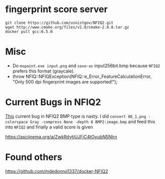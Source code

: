 # fingerprint score server

```
git clone https://github.com/usnistgov/NFIQ2.git
wget http://www.cmake.org/files/v2.8/cmake-2.8.8.tar.gz
docker pull gcc:6.5.0
```

# Misc
- Do `mspaint.exe input.png` and `save-as` input256bit.bmp because `NFIQ2` prefers this format (graycale).
- throw NFIQ::NFIQException(NFIQ::e_Error_FeatureCalculationError, "Only 500 dpi fingerprint images are supported!");

# Current Bugs in NFIQ2
[This](https://github.com/usnistgov/NFIQ2/issues/29) current bug in NFIQ2 BMP type is nasty. 
I did `convert 86_1.png -colorspace Gray -compress None -depth 8 BMP2:image.bmp` and feed this into `NFIQ2`
and finally a valid score is given 

https://asciinema.org/a/ZwkRdytjUJFiC4tOvubN5Nlrn

# Found others
https://github.com/mdedonno1337/docker-NFIQ2
